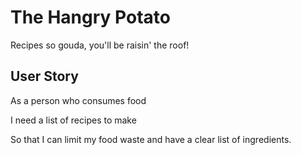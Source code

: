 # The Hangry Potato
Recipes so gouda, you'll be raisin' the roof!

## User Story
As a person who consumes food

I need a list of recipes to make

So that I can limit my food waste and have a clear list of ingredients.

